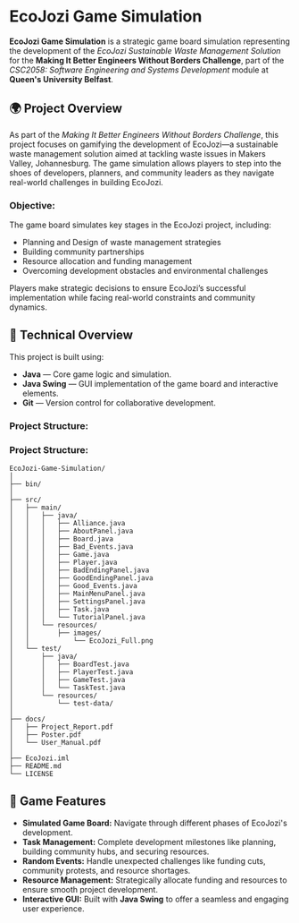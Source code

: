 # EcoJozi Game Simulation  
**EcoJozi Game Simulation** is a strategic game board simulation representing the development of the *EcoJozi Sustainable Waste Management Solution* for the **Making It Better Engineers Without Borders Challenge**, part of the *CSC2058: Software Engineering and Systems Development* module at **Queen's University Belfast**.


## 🌍 **Project Overview**  
As part of the *Making It Better Engineers Without Borders Challenge*, this project focuses on gamifying the development of EcoJozi—a sustainable waste management solution aimed at tackling waste issues in Makers Valley, Johannesburg. The game simulation allows players to step into the shoes of developers, planners, and community leaders as they navigate real-world challenges in building EcoJozi.


### **Objective:**  
The game board simulates key stages in the EcoJozi project, including:  
- Planning and Design of waste management strategies  
- Building community partnerships  
- Resource allocation and funding management  
- Overcoming development obstacles and environmental challenges  

Players make strategic decisions to ensure EcoJozi’s successful implementation while facing real-world constraints and community dynamics.


## 🔧 **Technical Overview**  
This project is built using:  
- **Java** — Core game logic and simulation.  
- **Java Swing** — GUI implementation of the game board and interactive elements.  
- **Git** — Version control for collaborative development.  

### Project Structure:
### Project Structure:
```plaintext
EcoJozi-Game-Simulation/
│
├── bin/                               
│
├── src/                                
│   ├── main/
│   │   ├── java/
│   │   │   ├── Alliance.java               
│   │   │   ├── AboutPanel.java            
│   │   │   ├── Board.java                 
│   │   │   ├── Bad_Events.java            
│   │   │   ├── Game.java                  
│   │   │   ├── Player.java                
│   │   │   ├── BadEndingPanel.java        
│   │   │   ├── GoodEndingPanel.java       
│   │   │   ├── Good_Events.java           
│   │   │   ├── MainMenuPanel.java         
│   │   │   ├── SettingsPanel.java         
│   │   │   ├── Task.java                  
│   │   │   └── TutorialPanel.java         
│   │   └── resources/
│   │       ├── images/                    
│   │           └── EcoJozi_Full.png       
│   └── test/                              
│       ├── java/
│       │   ├── BoardTest.java             
│       │   ├── PlayerTest.java            
│       │   ├── GameTest.java              
│       │   └── TaskTest.java             
│       └── resources/
│           └── test-data/                
│
├── docs/                               
│   ├── Project_Report.pdf
│   ├── Poster.pdf
│   └── User_Manual.pdf
│
├── EcoJozi.iml                         
├── README.md                            
└── LICENSE                              
```

## 🌟 **Game Features**  
- **Simulated Game Board:** Navigate through different phases of EcoJozi's development.  
- **Task Management:** Complete development milestones like planning, building community hubs, and securing resources.  
- **Random Events:** Handle unexpected challenges like funding cuts, community protests, and resource shortages.  
- **Resource Management:** Strategically allocate funding and resources to ensure smooth project development.  
- **Interactive GUI:** Built with **Java Swing** to offer a seamless and engaging user experience.  
